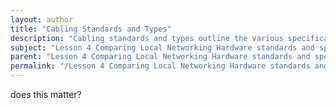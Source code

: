 ```yaml
---
layout: author
title: "Cabling Standards and Types"
description: "Cabling standards and types outline the various specifications and methodologies for network cabling. This includes twisted pair cables, fiber optic cables, and coaxial cables, each with its specific use cases, advantages, and limitations. Key standards include Category 5e, Category 6, and Category 6a for twisted pair cables, and various fiber standards such as OM1, OM2, OM3, and OM4. Understanding these standards is essential for ensuring efficient network performance, proper installation practices, and compliance with industry regulations. Knowledge of cabling types also aids in troubleshooting connectivity issues and optimizing network designs."
subject: "Lesson 4 Comparing Local Networking Hardware standards and specifications"
parent: "Lesson 4 Comparing Local Networking Hardware standards and specifications"
permalink: "/Lesson 4 Comparing Local Networking Hardware standards and specifications/Cabling Standards and Types/"
---
```


does this matter?
